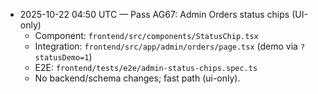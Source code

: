 - 2025-10-22 04:50 UTC — Pass AG67: Admin Orders status chips (UI-only)
  - Component: `frontend/src/components/StatusChip.tsx`
  - Integration: `frontend/src/app/admin/orders/page.tsx` (demo via `?statusDemo=1`)
  - E2E: `frontend/tests/e2e/admin-status-chips.spec.ts`
  - No backend/schema changes; fast path (ui-only).
